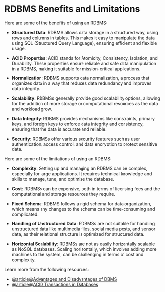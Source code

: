 # RDBMS Benefits and Limitations

Here are some of the benefits of using an RDBMS:

- **Structured Data**: RDBMS allows data storage in a structured way, using rows and columns in tables. This makes it easy to manipulate the data using SQL (Structured Query Language), ensuring efficient and flexible usage.

- **ACID Properties**: ACID stands for Atomicity, Consistency, Isolation, and Durability. These properties ensure reliable and safe data manipulation in a RDBMS, making it suitable for mission-critical applications.

- **Normalization**: RDBMS supports data normalization, a process that organizes data in a way that reduces data redundancy and improves data integrity.

- **Scalability**: RDBMSs generally provide good scalability options, allowing for the addition of more storage or computational resources as the data and workload grow.

- **Data Integrity**: RDBMS provides mechanisms like constraints, primary keys, and foreign keys to enforce data integrity and consistency, ensuring that the data is accurate and reliable.

- **Security**: RDBMSs offer various security features such as user authentication, access control, and data encryption to protect sensitive data.

Here are some of the limitations of using an RDBMS:

- **Complexity**: Setting up and managing an RDBMS can be complex, especially for large applications. It requires technical knowledge and skills to manage, tune, and optimize the database.

- **Cost**: RDBMSs can be expensive, both in terms of licensing fees and the computational and storage resources they require.

- **Fixed Schema**: RDBMS follows a rigid schema for data organization, which means any changes to the schema can be time-consuming and complicated.

- **Handling of Unstructured Data**: RDBMSs are not suitable for handling unstructured data like multimedia files, social media posts, and sensor data, as their relational structure is optimized for structured data.

- **Horizontal Scalability**: RDBMSs are not as easily horizontally scalable as NoSQL databases. Scaling horizontally, which involves adding more machines to the system, can be challenging in terms of cost and complexity.

Learn more from the following resources:

- [@article@Advantages and Disadvantages of DBMS](https://www.javatpoint.com/advantages-and-disadvantages-of-dbms)
- [@article@ACID Transactions in Databases](https://www.databricks.com/glossary/acid-transactions)